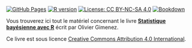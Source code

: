 [![GitHub Pages](https://img.shields.io/badge/view-on%20GitHub%20Pages-327FCF?logo=github)](https://oliviergimenez.github.io/statistique-bayes-quae/)
[![R version](https://img.shields.io/badge/R-%3E=4.0.0-1E90FF?logo=r)](https://cran.r-project.org/)
[![License: CC BY-NC-SA 4.0](https://img.shields.io/badge/license-CC%20BY--NC--SA%204.0-lightgrey.svg)](https://creativecommons.org/licenses/by-nc-sa/4.0/)
[![Bookdown](https://img.shields.io/badge/made%20with-bookdown-orange.svg)](https://bookdown.org/yihui/bookdown/)

Vous trouverez ici tout le matériel concernant le livre [**Statistique bayésienne avec R**](https://oliviergimenez.github.io/statistique-bayes-quae/) écrit par Olivier Gimenez.

Ce livre est sous licence [Creative Commons Attribution 4.0 International](http://creativecommons.org/licenses/by-nc-sa/4.0/).
